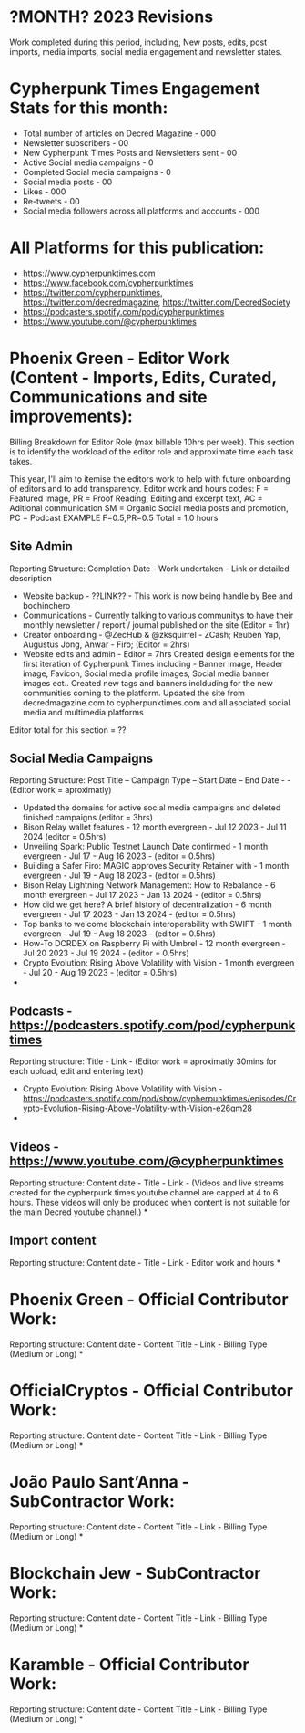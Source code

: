 # ?MONTH? 2023 Revisions
Work completed during this period, including, New posts, edits, post imports, media imports, social media engagement and newsletter states.

# Cypherpunk Times Engagement Stats for this month:
* Total number of articles on Decred Magazine -  000
* Newsletter subscribers - 00
* New Cypherpunk Times Posts and Newsletters sent - 00
* Active Social media campaigns - 0
* Completed Social media campaigns - 0
* Social media posts - 00
* Likes - 000
* Re-tweets - 00
* Social media followers across all platforms and accounts - 000

# All Platforms for this publication:
* https://www.cypherpunktimes.com
* https://www.facebook.com/cypherpunktimes
* https://twitter.com/cypherpunktimes, https://twitter.com/decredmagazine, https://twitter.com/DecredSociety
* https://podcasters.spotify.com/pod/cypherpunktimes
* https://www.youtube.com/@cypherpunktimes


# Phoenix Green - Editor Work (Content - Imports, Edits, Curated, Communications and site improvements):

Billing Breakdown for Editor Role (max billable 10hrs per week).
This section is to identify the workload of the editor role and approximate time each task takes.

This year, I'll aim to itemise the editors work to help with future onboarding of editors and to add transparency. 
Editor work and hours codes: 
F = Featured Image, PR = Proof Reading, Editing and excerpt text, AC = Aditional communication 
SM = Organic Social media posts and promotion, PC = Podcast
EXAMPLE F=0.5,PR=0.5 Total = 1.0 hours


## Site Admin
Reporting Structure: Completion Date - Work undertaken - Link or detailed description
* Website backup - ??LINK?? - This work is now being handle by Bee and bochinchero
* Communications - Currently talking to various communitys to have their monthly newsletter / report / journal published on the site (Editor = 1hr)
* Creator onboarding - @ZecHub & @zksquirrel - ZCash; Reuben Yap, Augustus Jong, Anwar - Firo; (Editor = 2hrs)
* Website edits and admin - Editor = 7hrs
Created design elements for the first iteration of Cypherpunk Times including - Banner image, Header image, 
Favicon, Social media profile images, Social media banner images ect.. Created new tags and banners inclduding for the new communities 
coming to the platform. Updated the site from decredmagazine.com to cypherpunktimes.com and all asociated social media and multimedia platforms

Editor total for this section = ??

## Social Media Campaigns 
Reporting Structure: Post Title – Campaign Type – Start Date – End Date - - (Editor work = aproximatly)
* Updated the domains for active social media campaigns and deleted finished campaigns (editor = 3hrs)
* Bison Relay wallet features - 12 month evergreen - Jul 12 2023 - Jul 11 2024 (editor = 0.5hrs)
* Unveiling Spark: Public Testnet Launch Date confirmed - 1 month evergreen - Jul 17 - Aug 16 2023 - (editor = 0.5hrs)
* Building a Safer Firo: MAGIC approves Security Retainer with - 1 month evergreen - Jul 19 - Aug 18 2023 - (editor = 0.5hrs)
* Bison Relay Lightning Network Management: How to Rebalance - 6 month evergreen - Jul 17 2023 - Jan 13 2024 - (editor = 0.5hrs)
* How did we get here? A brief history of decentralization - 6 month evergreen - Jul 17 2023 - Jan 13 2024 - (editor = 0.5hrs)
* Top banks to welcome blockchain interoperability with SWIFT - 1 month evergreen - Jul 19 - Aug 18 2023 - (editor = 0.5hrs)
* How-To DCRDEX on Raspberry Pi with Umbrel - 12 month evergreen - Jul 20 2023 - Jul 19 2024 - (editor = 0.5hrs)
* Crypto Evolution: Rising Above Volatility with Vision - 1 month evergreen - Jul 20 - Aug 19 2023 - (editor = 0.5hrs)
* 

## Podcasts - https://podcasters.spotify.com/pod/cypherpunktimes
Reporting structure: Title - Link - (Editor work = aproximatly 30mins for each upload, edit and entering text)
* Crypto Evolution: Rising Above Volatility with Vision - https://podcasters.spotify.com/pod/show/cypherpunktimes/episodes/Crypto-Evolution-Rising-Above-Volatility-with-Vision-e26qm28
* 

## Videos - https://www.youtube.com/@cypherpunktimes
Reporting structure: Content date - Title - Link - (Videos and live streams created for the cypherpunk times youtube channel 
are capped at 4 to 6 hours. These videos will only be produced when content is not suitable for the main Decred youtube channel.)
* 

## Import content
Reporting structure: Content date - Title - Link - Editor work and hours
* 

# Phoenix Green - Official Contributor Work:
Reporting structure: Content date - Content Title - Link - Billing Type (Medium or Long)
* 

# OfficialCryptos - Official Contributor Work:
Reporting structure: Content date - Content Title - Link - Billing Type (Medium or Long)
* 

# João Paulo Sant’Anna - SubContractor Work:
Reporting structure: Content date - Content Title - Link - Billing Type (Medium or Long)
* 

# Blockchain Jew - SubContractor Work:
Reporting structure: Content date - Content Title - Link - Billing Type (Medium or Long)
* 

# Karamble - Official Contributor Work:
Reporting structure: Content date - Content Title - Link - Billing Type (Medium or Long)
* 



